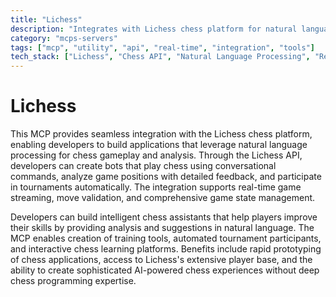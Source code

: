 ```yaml
---
title: "Lichess"
description: "Integrates with Lichess chess platform for natural language gameplay, analysis, and tournament participation via API."
category: "mcps-servers"
tags: ["mcp", "utility", "api", "real-time", "integration", "tools"]
tech_stack: ["Lichess", "Chess API", "Natural Language Processing", "Real-time Gaming", "WebSockets"]
---
```


# Lichess

This MCP provides seamless integration with the Lichess chess platform, enabling developers to build applications that leverage natural language processing for chess gameplay and analysis. Through the Lichess API, developers can create bots that play chess using conversational commands, analyze game positions with detailed feedback, and participate in tournaments automatically. The integration supports real-time game streaming, move validation, and comprehensive game state management.

Developers can build intelligent chess assistants that help players improve their skills by providing analysis and suggestions in natural language. The MCP enables creation of training tools, automated tournament participants, and interactive chess learning platforms. Benefits include rapid prototyping of chess applications, access to Lichess's extensive player base, and the ability to create sophisticated AI-powered chess experiences without deep chess programming expertise.
